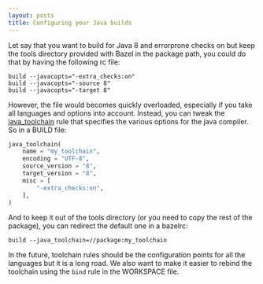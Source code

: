 ```yaml
---
layout: posts
title: Configuring your Java builds
---
```


Let say that you want to build for Java 8 and errorprone checks on but
keep the tools directory provided with Bazel in the package path, you could do
that by having the following rc file:

```
build --javacopts="-extra_checks:on"
build --javacopts="-source 8"
build --javacopts="-target 8"
```

However, the file would becomes quickly overloaded, especially if you take
all languages and options into account. Instead, you can tweak the
[java_toolchain](https://github.com/google/bazel/tree/0e1680e58f01f3d443f7e68865b5a56b76c9dadf/tools/jdk/BUILD#L73)
rule that specifies the various options for the java compiler. So in a
BUILD file:

```python
java_toolchain(
    name = "my_toolchain",
    encoding = "UTF-8",
    source_version = "8",
    target_version = "8",
    misc = [
        "-extra_checks:on",
    ],
)
```

And to keep it out of the tools directory (or you need to copy the rest
of the package), you can redirect the default one in a bazelrc:

```
build --java_toolchain=//package:my_toolchain
```

In the future, toolchain rules should be the configuration points for all
the languages but it is a long road. We also want to make it easier to
rebind the toolchain using the `bind` rule in the WORKSPACE file.

